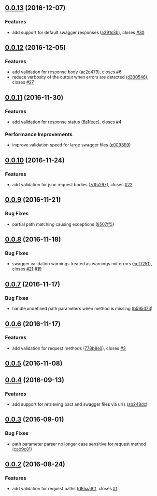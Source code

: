 <a name="0.0.13"></a>
## [0.0.13](https://bitbucket.org/atlassian/swagger-pact-validator/compare/0.0.12...v0.0.13) (2016-12-07)


### Features

* add support for default swagger responses ([a391c8b](https://bitbucket.org/atlassian/swagger-pact-validator/commits/a391c8b)), closes [#30](https://bitbucket.org/atlassian/swagger-pact-validator/issue/30)



<a name="0.0.12"></a>
## [0.0.12](https://bitbucket.org/atlassian/swagger-pact-validator/compare/0.0.11...v0.0.12) (2016-12-05)


### Features

* add validation for response body ([ac2c479](https://bitbucket.org/atlassian/swagger-pact-validator/commits/ac2c479)), closes [#6](https://bitbucket.org/atlassian/swagger-pact-validator/issue/6)
* reduce verbosity of the output when errors are detected ([d300546](https://bitbucket.org/atlassian/swagger-pact-validator/commits/d300546)), closes [#27](https://bitbucket.org/atlassian/swagger-pact-validator/issue/27)



<a name="0.0.11"></a>
## [0.0.11](https://bitbucket.org/atlassian/swagger-pact-validator/compare/0.0.10...v0.0.11) (2016-11-30)


### Features

* add validation for response status ([6a1feec](https://bitbucket.org/atlassian/swagger-pact-validator/commits/6a1feec)), closes [#4](https://bitbucket.org/atlassian/swagger-pact-validator/issue/4)


### Performance Improvements

* improve validation speed for large swagger files ([e009399](https://bitbucket.org/atlassian/swagger-pact-validator/commits/e009399))



<a name="0.0.10"></a>
## [0.0.10](https://bitbucket.org/atlassian/swagger-pact-validator/compare/0.0.9...v0.0.10) (2016-11-24)


### Features

* add validation for json request bodies ([7dfb267](https://bitbucket.org/atlassian/swagger-pact-validator/commits/7dfb267)), closes [#22](https://bitbucket.org/atlassian/swagger-pact-validator/issue/22)



<a name="0.0.9"></a>
## [0.0.9](https://bitbucket.org/atlassian/swagger-pact-validator/compare/0.0.8...v0.0.9) (2016-11-21)


### Bug Fixes

* partial path matching causing exceptions ([8507ff5](https://bitbucket.org/atlassian/swagger-pact-validator/commits/8507ff5))



<a name="0.0.8"></a>
## [0.0.8](https://bitbucket.org/atlassian/swagger-pact-validator/compare/0.0.7...v0.0.8) (2016-11-18)


### Bug Fixes

* swagger validation warnings treated as warnings not errors ([ccf7251](https://bitbucket.org/atlassian/swagger-pact-validator/commits/ccf7251)), closes [#21](https://bitbucket.org/atlassian/swagger-pact-validator/issue/21) [#19](https://bitbucket.org/atlassian/swagger-pact-validator/issue/19)



<a name="0.0.7"></a>
## [0.0.7](https://bitbucket.org/atlassian/swagger-pact-validator/compare/0.0.6...v0.0.7) (2016-11-17)


### Bug Fixes

* handle undefined path parameters when method is missing ([b595073](https://bitbucket.org/atlassian/swagger-pact-validator/commits/b595073))



<a name="0.0.6"></a>
## [0.0.6](https://bitbucket.org/atlassian/swagger-pact-validator/compare/0.0.5...v0.0.6) (2016-11-17)


### Features

* add validation for request methods ([778b8e0](https://bitbucket.org/atlassian/swagger-pact-validator/commits/778b8e0)), closes [#3](https://bitbucket.org/atlassian/swagger-pact-validator/issue/3)



<a name="0.0.5"></a>
## [0.0.5](https://bitbucket.org/atlassian/swagger-pact-validator/compare/0.0.4...v0.0.5) (2016-11-08)



<a name="0.0.4"></a>
## [0.0.4](https://bitbucket.org/atlassian/swagger-pact-validator/compare/0.0.3...v0.0.4) (2016-09-13)


### Features

* add support for retrieving pact and swagger files via urls ([ab248dc](https://bitbucket.org/atlassian/swagger-pact-validator/commits/ab248dc))



<a name="0.0.3"></a>
## [0.0.3](https://bitbucket.org/atlassian/swagger-pact-validator/compare/0.0.2...v0.0.3) (2016-09-01)


### Bug Fixes

* path parameter parser no longer case sensitive for request method ([cab9c81](https://bitbucket.org/atlassian/swagger-pact-validator/commits/cab9c81))



<a name="0.0.2"></a>
## [0.0.2](https://bitbucket.org/atlassian/swagger-pact-validator/compare/0.0.1...v0.0.2) (2016-08-24)


### Features

* add validation for request paths ([d95aa8f](https://bitbucket.org/atlassian/swagger-pact-validator/commits/d95aa8f)), closes [#1](https://bitbucket.org/atlassian/swagger-pact-validator/issue/1)



